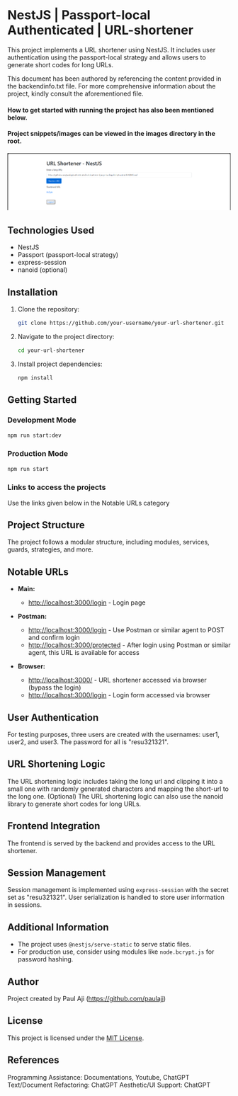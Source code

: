 # NestJS | Passport-local Authenticated | URL-shortener

This project implements a URL shortener using NestJS. It includes user authentication using the passport-local strategy and allows users to generate short codes for long URLs.

This document has been authored by referencing the content provided in the backendinfo.txt file. For more comprehensive information about the project, kindly consult the aforementioned file.

#### How to get started with running the project has also been mentioned below.

#### Project snippets/images can be viewed in the images directory in the root.

![homepage](images/nestjs_workingurlshortener.png)

## Technologies Used

- NestJS
- Passport (passport-local strategy)
- express-session
- nanoid (optional)

## Installation

1. Clone the repository:
   ```bash
   git clone https://github.com/your-username/your-url-shortener.git
   ```

2. Navigate to the project directory:
   ```bash
   cd your-url-shortener
   ```

3. Install project dependencies:
   ```bash
   npm install
   ```

## Getting Started

### Development Mode

```bash
npm run start:dev
```

### Production Mode

```bash
npm run start
```

### Links to access the projects

Use the links given below in the Notable URLs category

## Project Structure

The project follows a modular structure, including modules, services, guards, strategies, and more.

## Notable URLs

- **Main:**
  - [http://localhost:3000/login](http://localhost:3000/login) - Login page

- **Postman:**
  - [http://localhost:3000/login](http://localhost:3000/login) - Use Postman or similar agent to POST and confirm login
  - [http://localhost:3000/protected](http://localhost:3000/protected) - After login using Postman or similar agent, this URL is available for access

- **Browser:**
  - [http://localhost:3000/](http://localhost:3000/) - URL shortener accessed via browser (bypass the login)
  - [http://localhost:3000/login](http://localhost:3000/login) - Login form accessed via browser

## User Authentication

For testing purposes, three users are created with the usernames: user1, user2, and user3. The password for all is "resu321321".

## URL Shortening Logic

The URL shortening logic includes taking the long url and clipping it into a small one with randomly generated characters and mapping the short-url to the long one.
(Optional) The URL shortening logic can also use the nanoid library to generate short codes for long URLs.

## Frontend Integration

The frontend is served by the backend and provides access to the URL shortener.

## Session Management

Session management is implemented using `express-session` with the secret set as "resu321321". User serialization is handled to store user information in sessions.

## Additional Information

- The project uses `@nestjs/serve-static` to serve static files.
- For production use, consider using modules like `node.bcrypt.js` for password hashing.

## Author

Project created by Paul Aji (https://github.com/paulaji)

## License

This project is licensed under the [MIT License](LICENSE).

## References

Programming Assistance: Documentations, Youtube, ChatGPT
Text/Document Refactoring: ChatGPT
Aesthetic/UI Support: ChatGPT


```
